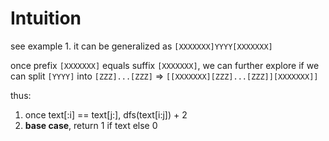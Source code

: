 # Intuition

see example 1.
it can be generalized as `[XXXXXXX]YYYY[XXXXXXX]`

once prefix `[XXXXXXX]` equals suffix `[XXXXXXX]`, we can further explore if we can split
`[YYYY]` into `[ZZZ]...[ZZZ]`
=> `[[XXXXXXX][ZZZ]...[ZZZ]][XXXXXXX]]`

thus:
1. once text[:i] == text[j:], dfs(text[i:j]) + 2
2. **base case**, return 1 if text else 0